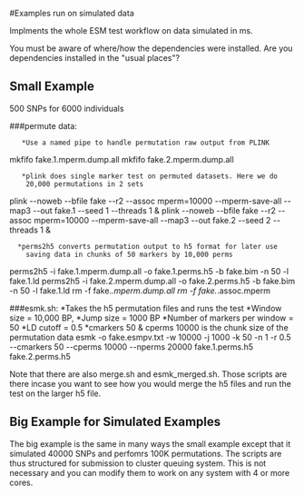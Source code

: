 #Examples run on simulated data

Implments the whole ESM test workflow on data simulated in ms.

You must be aware of where/how the dependencies were installed. Are
you dependencies installed in the "usual places"?

## Small Example
500 SNPs for 6000 individuals

###permute data:

	   *Use a named pipe to handle permutation raw output from PLINK
mkfifo fake.1.mperm.dump.all
mkfifo fake.2.mperm.dump.all

       *plink does single marker test on permuted datasets. Here we do
        20,000 permutations in 2 sets

plink --noweb --bfile fake --r2 --assoc mperm=10000 --mperm-save-all --map3 --out fake.1 --seed 1 --threads 1 &
plink --noweb --bfile fake --r2 --assoc mperm=10000 --mperm-save-all --map3 --out fake.2 --seed 2 --threads 1 &

      *perms2h5 converts permutation output to h5 format for later use
        saving data in chunks of 50 markers by 10,000 perms

perms2h5 -i fake.1.mperm.dump.all -o fake.1.perms.h5 -b fake.bim -n 50 -l fake.1.ld
perms2h5 -i fake.2.mperm.dump.all -o fake.2.perms.h5 -b fake.bim -n 50 -l fake.1.ld
rm -f fake.*.mperm.dump.all
rm -f fake.*.assoc.mperm

###esmk.sh:
	*Takes the h5 permutation files and runs the test
	*Window size = 10,000 BP,
	*Jump size = 1000 BP
	*Number of markers per window = 50
	*LD cutoff = 0.5
	*cmarkers 50 & cperms 10000 is the chunk size of the permutation
	data
esmk -o fake.esmpv.txt -w 10000 -j 1000 -k 50 -n 1 -r 0.5 --cmarkers 50 --cperms 10000 --nperms 20000 fake.1.perms.h5 fake.2.perms.h5

Note that there are also merge.sh and esmk_merged.sh. Those scripts
are there incase you want to see how you would merge the h5 files and
run the test on the larger h5 file.


## Big Example for Simulated Examples

The big example is the same in many ways the small example except that
it simulated 40000 SNPs and perfomrs 100K permutations. The scripts
are thus structured for submission to cluster queuing system. This is
not necessary and you can modify them to work on any system with 4 or
more cores.

